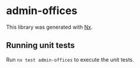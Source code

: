 # admin-offices

This library was generated with [Nx](https://nx.dev).

## Running unit tests

Run `nx test admin-offices` to execute the unit tests.
